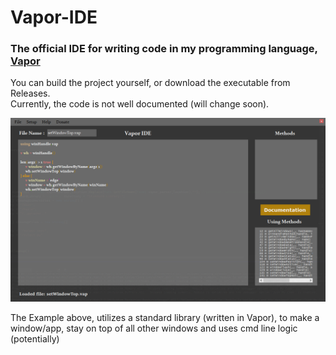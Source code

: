 # Vapor-IDE
### The official IDE for writing code in my programming language, [Vapor](https://github.com/mwd1993/Vapor)

You can build the project yourself, or download the executable from Releases.  
Currently, the code is not well documented (will change soon).

![Vapor IDE](./Images/VaporIDE_1.png)

The Example above, utilizes a standard library (written in Vapor), to make a window/app, stay on top of all other windows and uses cmd line logic (potentially)
